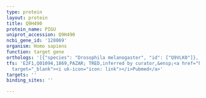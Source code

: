 ```yaml
---
type: protein
layout: protein
title: Q9H490
protein_name: PIGU
uniprot_accession: Q9H490
ncbi_gene_id: '128869'
organism: Homo sapiens
function: target gene
orthologs: '[{"species": "Drosophila melanogaster", "id": ["Q9VLK0"]}, {"species": "Caenorhabditis elegans", "id": ["Q22672"]}, {"species": "Mus musculus", "id": ["Q3TAA8"]}, {"species": "Rattus norvegicus", "id": ["F1LPK9"]}, {"species": "Saccharomyces cerevisiae", "id": ["<a href=\"/protein/p41733\">P41733</a>"]}]'
tfs: 'E2F1,Q01094,1869,PAZAR; TRED,inferred by curator,&ensp;<a href="https://www.ncbi.nlm.nih.gov/pubmed/?term=18971253%5Buid%5D+OR+18971253%5Buid%5D+OR+17202159%5Buid%5D"
  target="_blank"><i uk-icon="icon: link"></i>Pubmed</a>'
targets: ''
binding_sites: ''

---
```


